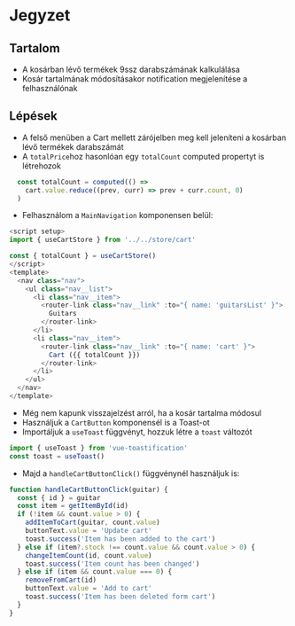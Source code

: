 # Jegyzet

## Tartalom
- A kosárban lévő termékek 9ssz darabszámának kalkulálása
- Kosár tartalmának módosításakor notification megjelenítése a felhasználónak

## Lépések
- A felső menüben a Cart mellett zárójelben meg kell jeleníteni a kosárban lévő termékek darabszámát
- A `totalPrice`hoz hasonlóan egy `totalCount` computed propertyt is létrehozok 

```js
  const totalCount = computed(() =>
    cart.value.reduce((prev, curr) => prev + curr.count, 0)
  )
```

- Felhasználom a `MainNavigation` komponensen belül:

```js
<script setup>
import { useCartStore } from '../../store/cart'

const { totalCount } = useCartStore()
</script>
<template>
  <nav class="nav">
    <ul class="nav__list">
      <li class="nav__item">
        <router-link class="nav__link" :to="{ name: 'guitarsList' }">
          Guitars
        </router-link>
      </li>
      <li class="nav__item">
        <router-link class="nav__link" :to="{ name: 'cart' }">
          Cart ({{ totalCount }})
        </router-link>
      </li>
    </ul>
  </nav>
</template>
```

- Még nem kapunk visszajelzést arról, ha a kosár tartalma módosul
- Használjuk a `CartButton` komponensél is a Toast-ot
- Importáljuk a `useToast` függvényt, hozzuk létre a `toast` változót

```js
import { useToast } from 'vue-toastification'
const toast = useToast()
```

- Majd a `handleCartButtonClick()` függvénynél használjuk is:

```js 
function handleCartButtonClick(guitar) {
  const { id } = guitar
  const item = getItemById(id)
  if (!item && count.value > 0) {
    addItemToCart(guitar, count.value)
    buttonText.value = 'Update cart'
    toast.success('Item has been added to the cart')
  } else if (item?.stock !== count.value && count.value > 0) {
    changeItemCount(id, count.value)
    toast.success('Item count has been changed')
  } else if (item && count.value === 0) {
    removeFromCart(id)
    buttonText.value = 'Add to cart'
    toast.success('Item has been deleted form cart')
  }
}
```